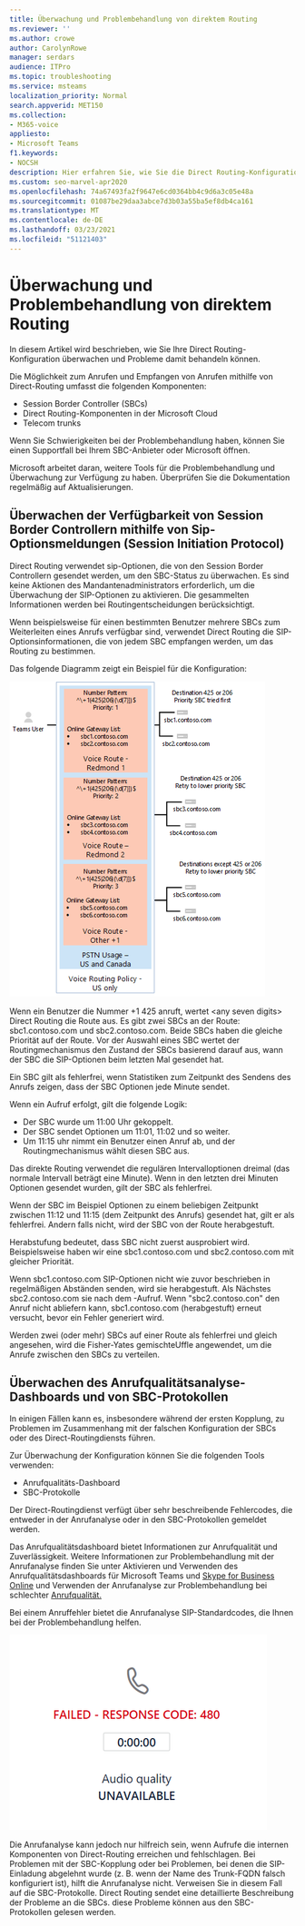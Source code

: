 ```yaml
---
title: Überwachung und Problembehandlung von direktem Routing
ms.reviewer: ''
ms.author: crowe
author: CarolynRowe
manager: serdars
audience: ITPro
ms.topic: troubleshooting
ms.service: msteams
localization_priority: Normal
search.appverid: MET150
ms.collection:
- M365-voice
appliesto:
- Microsoft Teams
f1.keywords:
- NOCSH
description: Hier erfahren Sie, wie Sie die Direct Routing-Konfiguration überwachen und behandeln, einschließlich Session Border Controller, Direct Routing-Komponenten und Telekommunikations-Trunks.
ms.custom: seo-marvel-apr2020
ms.openlocfilehash: 74a67493fa2f9647e6cd0364bb4c9d6a3c05e48a
ms.sourcegitcommit: 01087be29daa3abce7d3b03a55ba5ef8db4ca161
ms.translationtype: MT
ms.contentlocale: de-DE
ms.lasthandoff: 03/23/2021
ms.locfileid: "51121403"
---
```

# <a name="monitor-and-troubleshoot-direct-routing"></a>Überwachung und Problembehandlung von direktem Routing

In diesem Artikel wird beschrieben, wie Sie Ihre Direct Routing-Konfiguration überwachen und Probleme damit behandeln können. 

Die Möglichkeit zum Anrufen und Empfangen von Anrufen mithilfe von Direct-Routing umfasst die folgenden Komponenten: 

- Session Border Controller (SBCs) 
- Direct Routing-Komponenten in der Microsoft Cloud 
- Telecom trunks 

Wenn Sie Schwierigkeiten bei der Problembehandlung haben, können Sie einen Supportfall bei Ihrem SBC-Anbieter oder Microsoft öffnen. 

Microsoft arbeitet daran, weitere Tools für die Problembehandlung und Überwachung zur Verfügung zu haben. Überprüfen Sie die Dokumentation regelmäßig auf Aktualisierungen. 

## <a name="monitoring-availability-of-session-border-controllers-using-session-initiation-protocol-sip-options-messages"></a>Überwachen der Verfügbarkeit von Session Border Controllern mithilfe von Sip-Optionsmeldungen (Session Initiation Protocol)

Direct Routing verwendet sip-Optionen, die von den Session Border Controllern gesendet werden, um den SBC-Status zu überwachen. Es sind keine Aktionen des Mandantenadministrators erforderlich, um die Überwachung der SIP-Optionen zu aktivieren. Die gesammelten Informationen werden bei Routingentscheidungen berücksichtigt. 

Wenn beispielsweise für einen bestimmten Benutzer mehrere SBCs zum Weiterleiten eines Anrufs verfügbar sind, verwendet Direct Routing die SIP-Optionsinformationen, die von jedem SBC empfangen werden, um das Routing zu bestimmen. 

Das folgende Diagramm zeigt ein Beispiel für die Konfiguration: 

![Konfigurationsbeispiel für SIP-Optionen](media/sip-options-config-example.png)

Wenn ein Benutzer die Nummer +1 425 anruft, wertet \<any seven digits> Direct Routing die Route aus. Es gibt zwei SBCs an der Route: sbc1.contoso.com und sbc2.contoso.com. Beide SBCs haben die gleiche Priorität auf der Route. Vor der Auswahl eines SBC wertet der Routingmechanismus den Zustand der SBCs basierend darauf aus, wann der SBC die SIP-Optionen beim letzten Mal gesendet hat. 

Ein SBC gilt als fehlerfrei, wenn Statistiken zum Zeitpunkt des Sendens des Anrufs zeigen, dass der SBC Optionen jede Minute sendet.  

Wenn ein Aufruf erfolgt, gilt die folgende Logik:

- Der SBC wurde um 11:00 Uhr gekoppelt.  
- Der SBC sendet Optionen um 11:01, 11:02 und so weiter.  
- Um 11:15 uhr nimmt ein Benutzer einen Anruf ab, und der Routingmechanismus wählt diesen SBC aus. 

Das direkte Routing verwendet die regulären Intervalloptionen dreimal (das normale Intervall beträgt eine Minute). Wenn in den letzten drei Minuten Optionen gesendet wurden, gilt der SBC als fehlerfrei.

Wenn der SBC im Beispiel Optionen zu einem beliebigen Zeitpunkt zwischen 11:12 und 11:15 (dem Zeitpunkt des Anrufs) gesendet hat, gilt er als fehlerfrei. Andern falls nicht, wird der SBC von der Route herabgestuft. 

Herabstufung bedeutet, dass SBC nicht zuerst ausprobiert wird. Beispielsweise haben wir eine sbc1.contoso.com und sbc2.contoso.com mit gleicher Priorität.  

Wenn sbc1.contoso.com SIP-Optionen nicht wie zuvor beschrieben in regelmäßigen Abständen senden, wird sie herabgestuft. Als Nächstes sbc2.contoso.com sie nach dem -Aufruf. Wenn "sbc2.contoso.con" den Anruf nicht abliefern kann, sbc1.contoso.com (herabgestuft) erneut versucht, bevor ein Fehler generiert wird. 

Werden zwei (oder mehr) SBCs auf einer Route als fehlerfrei und gleich angesehen, wird die Fisher-Yates gemischteUffle angewendet, um die Anrufe zwischen den SBCs zu verteilen.

## <a name="monitor-call-quality-analytics-dashboard-and-sbc-logs"></a>Überwachen des Anrufqualitätsanalyse-Dashboards und von SBC-Protokollen 
 
In einigen Fällen kann es, insbesondere während der ersten Kopplung, zu Problemen im Zusammenhang mit der falschen Konfiguration der SBCs oder des Direct-Routingdiensts führen. 

Zur Überwachung der Konfiguration können Sie die folgenden Tools verwenden:  
 
- Anrufqualitäts-Dashboard 
- SBC-Protokolle 

Der Direct-Routingdienst verfügt über sehr beschreibende Fehlercodes, die entweder in der Anrufanalyse oder in den SBC-Protokollen gemeldet werden. 

Das Anrufqualitätsdashboard bietet Informationen zur Anrufqualität und Zuverlässigkeit. Weitere Informationen zur Problembehandlung mit der Anrufanalyse finden Sie unter Aktivieren und Verwenden des Anrufqualitätsdashboards für Microsoft Teams und [Skype for Business Online](/SkypeForBusiness/using-call-quality-in-your-organization/turning-on-and-using-call-quality-dashboard) und Verwenden der Anrufanalyse zur Problembehandlung bei schlechter [Anrufqualität.](/SkypeForBusiness/using-call-quality-in-your-organization/use-call-analytics-to-troubleshoot-poor-call-quality) 

Bei einem Anruffehler bietet die Anrufanalyse SIP-Standardcodes, die Ihnen bei der Problembehandlung helfen. 

![Sip-Beispielcode für einen Anruffehler](media/failed-response-code.png)

Die Anrufanalyse kann jedoch nur hilfreich sein, wenn Aufrufe die internen Komponenten von Direct-Routing erreichen und fehlschlagen. Bei Problemen mit der SBC-Kopplung oder bei Problemen, bei denen die SIP-Einladung abgelehnt wurde (z. B. wenn der Name des Trunk-FQDN falsch konfiguriert ist), hilft die Anrufanalyse nicht. Verweisen Sie in diesem Fall auf die SBC-Protokolle. Direct Routing sendet eine detaillierte Beschreibung der Probleme an die SBCs. diese Probleme können aus den SBC-Protokollen gelesen werden.